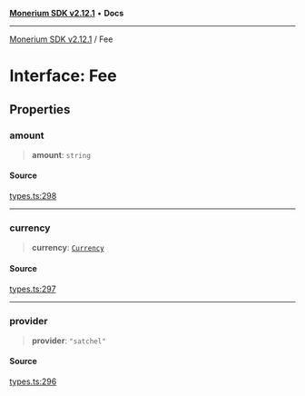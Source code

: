 [**Monerium SDK v2.12.1**](../README.md) • **Docs**

---

[Monerium SDK v2.12.1](../README.md) / Fee

# Interface: Fee

## Properties

### amount

> **amount**: `string`

#### Source

[types.ts:298](https://github.com/monerium/js-monorepo/blob/69aafbf665e06fb1fab9775ca5ee0ba5fb9dbc84/packages/sdk/src/types.ts#L298)

---

### currency

> **currency**: [`Currency`](../enumerations/Currency.md)

#### Source

[types.ts:297](https://github.com/monerium/js-monorepo/blob/69aafbf665e06fb1fab9775ca5ee0ba5fb9dbc84/packages/sdk/src/types.ts#L297)

---

### provider

> **provider**: `"satchel"`

#### Source

[types.ts:296](https://github.com/monerium/js-monorepo/blob/69aafbf665e06fb1fab9775ca5ee0ba5fb9dbc84/packages/sdk/src/types.ts#L296)
